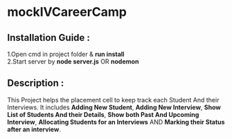 # mockIVCareerCamp

## Installation Guide :       
1.Open cmd in project folder & **run install**       
2.Start server by **node server.js** OR **nodemon**    

## Description :      
This Project helps the placement cell to keep track each Student And their Interviews. It includes **Adding New Student**, **Adding New Interview**, **Show List of Students And their Details**, **Show both Past And Upcoming Interview**, **Allocating Students for an Interviews** AND **Marking their Status after an interview**.